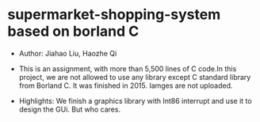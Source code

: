 # supermarket-shopping-system based on borland C

- Author: Jiahao Liu, Haozhe Qi 

- This is an assignment, with more than 5,500 lines of C code.In this project, we are not allowed to use any library except C standard library from Borland C. It was finished in 2015. Iamges are not uploaded.

- Highlights: We finish a graphics library with Int86 interrupt and use it to design the GUi. But who cares.
